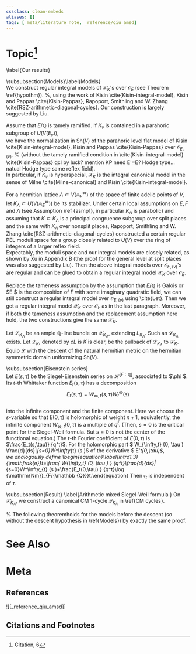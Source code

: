 ```yaml
---
cssclass: clean-embeds
aliases: []
tags: [_meta/literature_note, _reference/qiu_amsd]
---
```

# Topic[^1]
\label{Our results}
 
  
  \subsubsection{Models}\label{Models}  
We construct regular integral models of  ${\mathcal {X}}_K$'s over ${\mathcal {O}}_E$ (see Theorem \ref{hypothm}). %, using the work of Kisin \cite{Kisin-integral-model}, Kisin and Pappas \cite{Kisin-Pappas}, Rapoport, Smithling and W. Zhang  \cite{RSZ-arithmetic-diagonal-cycles}. 
Our construction   is largely suggested by    Liu. 

 
Assume that $E/{\mathbb {Q}}$ is tamely ramified. If $K_v$ is contained in a parahoric subgroup of $U(V(E_v))$,   
we have the normalization in ${\mathrm{Sh}}(V)$ of 
 the   parahoric level flat model of Kisin \cite{Kisin-integral-model}, Kisin and Pappas \cite{Kisin-Pappas}   over ${\mathcal {O}}_{E,(v)}$. % (without the tamely ramified condition in \cite{Kisin-integral-model}  \cite{Kisin-Pappas} qcl by luck? mention KP need E'=E? Hodge type... natual Hodge type same reflex field).   
 In particular, if $K_v$ is hyperspecial, ${\mathcal {X}}_K$ is the integral canonical model in the sense of Milne \cite{Milne-canonical} and Kisin \cite{Kisin-integral-model}.
 
 
 
For a hermitian  lattice  $\Lambda\subset V({\mathbb {A}}_F^\infty)$ of the space of  finite adelic points of $V$, let $K_\Lambda\subset U(V({\mathbb {A}}_E^\infty))$ 
be  its stabilizer.
 Under  certain local assumptions on $E,F$ and $\Lambda$ (see Assumption \ref {asmp1}, in particular $K_\Lambda$ is parabolic) and assuming  that $K\subset K_\Lambda$ is a principal congruence subgroup over  split places and the same with $K_\Lambda$ over nonsplit places,
   Rapoport, Smithling and W. Zhang 
 \cite{RSZ-arithmetic-diagonal-cycles} constructed a certain regular  PEL  moduli space   for a group closely related to $U(V)$ over the ring of integers of  a larger reflex field.  
 Expectably,  the moduli space and 
 our integral models  are closely related, as shown by Xu in Appendix B (the proof for the general level at split places was also suggested by Liu). 
Then  the above integral models over  ${\mathcal {O}}_{E,(v)}$'s  are regular and can be glued to obtain a 
regular integral model 
   ${\mathcal {X}}_K$ over ${\mathcal {O}}_E$.
    
   Replace the tameness assumption by  the assumption that $E/{\mathbb {Q}}$ is Galois or $E $ is the composition of $F$ with some imaginary quadratic field, we can still construct a regular integral model over ${\mathcal {O}}_{E,(v)}$  using \cite{Let}.  Then we   get a regular integral model 
   ${\mathcal {X}}_K$ over ${\mathcal {O}}_E$ as in the last paragraph. Moreover, if both the tameness assumption and the replacement assumption here hold, the two constructions give the same ${\mathcal {X}}_K$.


Let ${\mathcal {L}}_{K_\Lambda}$ be an ample  ${\mathbb {Q}}$-line bundle on ${\mathcal {X}}_{K_\Lambda}$, extending $L_{K_\Lambda}$.   Such an ${\mathcal {L}}_{K_\Lambda}$ exists. 
Let ${\mathcal {L}}_K$, denoted by $cL$ is $K$ is clear, be the pullback of ${\mathcal {L}}_{K_\Lambda}$ to ${\mathcal {X}}_K$.
Equip  ${\mathcal {L}}$ with  the descent of  the natural hermitian metric on the hermitian symmetric domain   uniformizing   ${\mathrm{Sh}}(V)$. 

 \subsubsection{Eisenstein series}  
Let $E(s,\tau)$ be the Siegel-Eisenstein series   on ${\mathcal {H}}^{[F:{\mathbb {Q}}]}$, associated to $\phi $.
Its $t$-th Whittaker function $E_t(s,\tau)$ has a decomposition  $$E_t(s,\tau)= W_{\infty,t} (s, \tau ) W^\infty_{t} (s ) $$  
into the infinite component and the finite component.
Here we choose the  $s$-variable so that   $E(0,\tau)$  is holomorphic  of weight $n+1$, equivalently, the infinite component 
$W_{\infty,t} (0, \tau )$ is a multiple of  $q^t$. (Then, $s=0$ is the critical point for the Siegel-Weil formula. But $s=0$ is not the center of the functional equation.)
The $t$-th Fourier coefficient    of  $E(0,\tau)$ is $\frac{E_t(s,\tau)} {q^t}$.
For the holomorphic part $  W_{\infty,t} (0, \tau )    \frac{d}{ds}|_{s=0}W^\infty_{t} (s )$  of  the derivative $ E'_t(0,\tau)$,  
we analogously define
\begin{equation}\label{intro1.3}{\mathfrak{e}}_t=\frac{ W_{\infty,t} (0, \tau )   } {q^t}\frac{d}{ds}|_{s=0}W^\infty_{t} (s )+\frac{E_t(0,\tau) } {q^t}\log {\mathrm{Nm}}_{F/{\mathbb {Q}}}t.\end{equation}
Then    ${\mathfrak{e}}_t$  is independent of $\tau$.


\subsubsection{Result} \label{Arithmetic mixed Siegel-Weil formula } 
On ${\mathcal {X}}_{K_\Lambda}$, we construct a canonical CM 1-cycle ${\mathcal {P}}_{K_\Lambda}$ in \ref{CM cycles}.


% The following theoremholds for the models before the descent (so without the  descent hypothesis  in \ref{Models}) by exactly the same proof.  

   

# See Also

# Meta
## References
![[_reference_qiu_amsd]]


## Citations and Footnotes
[^1]: Citation, 6